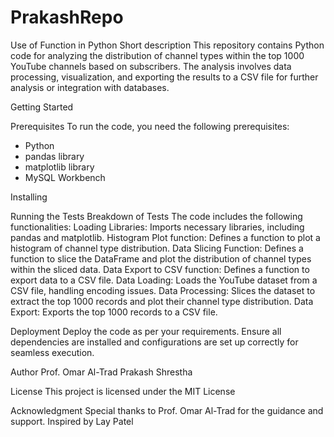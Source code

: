 # PrakashRepo
Use of Function in Python
Short description
This repository contains Python code for analyzing the distribution of channel types within the top 1000 YouTube channels based on subscribers. The analysis involves data processing, visualization, and exporting the results to a CSV file for further analysis or integration with databases.

Getting Started

Prerequisites
To run the code, you need the following prerequisites:
- Python
- pandas library
- matplotlib library
- MySQL Workbench

Installing

Running the Tests
Breakdown of Tests
The code includes the following functionalities:
Loading Libraries: Imports necessary libraries, including pandas and matplotlib.
Histogram Plot function: Defines a function to plot a histogram of channel type distribution.
Data Slicing Function: Defines a function to slice the DataFrame and plot the distribution of channel types within the sliced data.
Data Export to CSV function: Defines a function to export data to a CSV file.
Data Loading: Loads the YouTube dataset from a CSV file, handling encoding issues.
Data Processing: Slices the dataset to extract the top 1000 records and plot their channel type distribution.
Data Export: Exports the top 1000 records to a CSV file.

Deployment
Deploy the code as per your requirements. Ensure all dependencies are installed and configurations are set up correctly for seamless execution.

Author
Prof. Omar Al-Trad
Prakash Shrestha 

License
This project is licensed under the MIT License

Acknowledgment
Special thanks to Prof. Omar Al-Trad for the guidance and support.
Inspired by Lay Patel
